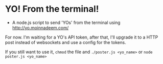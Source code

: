 YO! From the terminal! 
==========

- A node.js script to send 'YOs' from the terminal using http://yo.moinnadeem.com/


For now. 
I'm waiting for a YO's API token, after that, I'll upgrade it to a HTTP post instead of websockets and use a config
for the tokens. 

If you still want to use it, `chmod` the file and `./poster.js <yo_name>` or `node poster.js <yo_name>`



